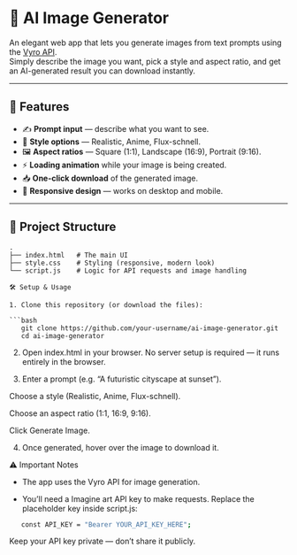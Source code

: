 # 🎨 AI Image Generator

An elegant web app that lets you generate images from text prompts using the [Vyro API](https://vyro.ai).  
Simply describe the image you want, pick a style and aspect ratio, and get an AI-generated result you can download instantly.

---

## 🚀 Features
- ✍️ **Prompt input** — describe what you want to see.
- 🎨 **Style options** — Realistic, Anime, Flux-schnell.
- 🖼️ **Aspect ratios** — Square (1:1), Landscape (16:9), Portrait (9:16).
- ⚡ **Loading animation** while your image is being created.
- 📥 **One-click download** of the generated image.
- 📱 **Responsive design** — works on desktop and mobile.

---

## 📂 Project Structure
```plaintext
.
├── index.html   # The main UI
├── style.css    # Styling (responsive, modern look)
└── script.js    # Logic for API requests and image handling

🛠️ Setup & Usage

1. Clone this repository (or download the files):

```bash
   git clone https://github.com/your-username/ai-image-generator.git
   cd ai-image-generator
   ```


2. Open index.html in your browser.
No server setup is required — it runs entirely in the browser.

3. Enter a prompt (e.g. “A futuristic cityscape at sunset”).

Choose a style (Realistic, Anime, Flux-schnell).

Choose an aspect ratio (1:1, 16:9, 9:16).

Click Generate Image.

4. Once generated, hover over the image to download it.

⚠️ Important Notes

- The app uses the Vyro API for image generation.

- You’ll need a Imagine art API key to make requests. Replace the placeholder key inside script.js:

```bash
   const API_KEY = "Bearer YOUR_API_KEY_HERE";
   ```



Keep your API key private — don’t share it publicly.
